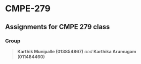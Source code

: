 # CMPE-279
## Assignments for CMPE 279 class
### Group
> **Karthik Munipalle (013854867)** _and_
> **Karthika Arumugam (011484460)**

